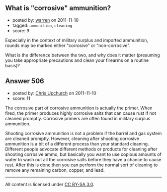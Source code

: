 ## What is "corrosive" ammunition?

- posted by: [warren](https://stackexchange.com/users/-1/143-warren) on 2011-11-10
- tagged: `ammunition`, `cleaning`
- score: 9

Especially in the context of military surplus and imported ammunition, rounds may be marked either "corrosive" or "non-corrosive".

What is the difference between the two, and why does it matter (presuming you take appropriate precautions and clean your firearms on a routine basis)?


## Answer 506

- posted by: [Chris Upchurch](https://stackexchange.com/users/-1/79-chris-upchurch) on 2011-11-10
- score: 11

The corrosive part of corrosive ammunition is actually the primer.  When fired, the primer produces highly corrosive salts that can cause rust if not cleaned promptly.  Corrosive primers are often found in military surplus ammunition.

Shooting corrosive ammunition is not a problem if the barrel and gas system are cleaned promptly.  However, cleaning after shooting corrosive ammunition is a bit of a different process than your standard cleaning.  Different people advocate different methods or products for cleaning after shooting corrosive ammo, but basically you want to use copious amounts of water to wash out all the corrosive salts before they have a chance to cause rust.  After this is done then you can perform the normal sort of cleaning to remove any remaining carbon, copper, and lead.



---

All content is licensed under [CC BY-SA 3.0](https://creativecommons.org/licenses/by-sa/3.0/).
